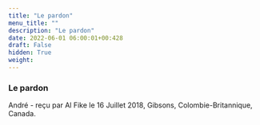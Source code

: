 ```yaml
---
title: "Le pardon"
menu_title: ""
description: "Le pardon"
date: 2022-06-01 06:00:01+00:428
draft: False
hidden: True
weight:
---
```

### Le pardon

André - reçu par Al Fike le 16 Juillet 2018, Gibsons, Colombie-Britannique, Canada.



